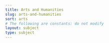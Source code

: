 ```yaml
---
title: Arts and Humanities
slug: arts-and-humanities
sort: arts
# The following are constants: do not modify
layout: subject
type: subject
---
```

